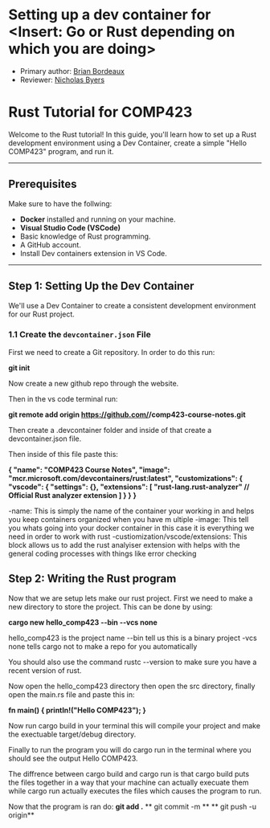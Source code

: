 # Setting up a dev container for <Insert: Go or Rust depending on which you are doing>

* Primary author: [Brian Bordeaux](https://github.com/bbounc)
* Reviewer: [Nicholas Byers](https://github.com/nicbyers)

# Rust Tutorial for COMP423

Welcome to the Rust tutorial! In this guide, you'll learn how to set up a Rust development environment using a Dev Container, create a simple "Hello COMP423" program, and run it.

---

## Prerequisites

Make sure to have the follwing:

- **Docker** installed and running on your machine.
- **Visual Studio Code (VSCode)** 
- Basic knowledge of Rust programming.
- A GitHub account.
- Install Dev containers extension in VS Code. 

---

## Step 1: Setting Up the Dev Container

We'll use a Dev Container to create a consistent development environment for our Rust project.

### 1.1 Create the `devcontainer.json` File

First we need to create a Git repository. In order to do this run:


**git init**

Now create a new github repo through the website.

Then in the vs code terminal run: 

**git remote add origin https://github.com/<your-username>/comp423-course-notes.git**

Then create a .devcontainer folder and inside of that create a devcontainer.json file.

Then inside of this file paste this:


**{
  "name": "COMP423 Course Notes",
  "image": "mcr.microsoft.com/devcontainers/rust:latest",
  "customizations": {
    "vscode": {
      "settings": {},
      "extensions": [
        "rust-lang.rust-analyzer"  // Official Rust analyzer extension
      ]
    }
  }
}**


-name: This is simply the name of the container your working in and helps you keep containers organized when you have m ultiple
-image: This tell you whats going into your docker container in this case it is everything we need in order to work with rust 
-custiomization/vscode/extensions: This block allows us to add the rust analyiser extension with helps with the general coding processes with things like error checking

## Step 2: Writing the Rust program

Now that we are setup lets make our rust project. First we need to make a new directory to store the project. This can be done by using:

**cargo new hello_comp423 --bin --vcs none**

hello_comp423 is the project name
--bin tell us this is a binary project
-vcs none tells cargo not to make a repo for you automatically

You should also use the command rustc --version to make sure you have a recent version of rust.

Now open the hello_comp423 directory then open the src directory, finally open the main.rs file and paste this in:


**fn main() {
    println!("Hello COMP423");
}**

Now run cargo build <name for file your creating>in your terminal this will compile your project and make the exectuable target/debug directory.

Finally to run the program you will do cargo run <name of file you created>in the terminal where you should see the output Hello COMP423.

The diffrence between cargo build and cargo run is that cargo build puts the files together in a way that your machine can actually execuate them while cargo run actually executes the files which causes the program to run.

Now that the program is ran do:
**git add .**
** git commit -m <your commit message>**
** git push -u origin**